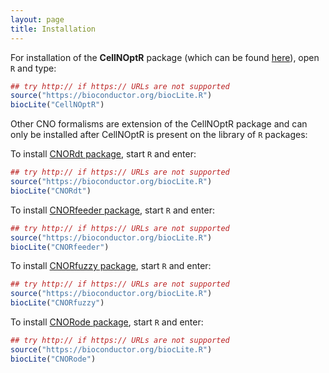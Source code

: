 ```yaml
---
layout: page
title: Installation
---
```


For installation of the **CellNOptR** package (which can be found [here](https://bioconductor.org/packages/release/bioc/html/CellNOptR.html)), open `R` and type:

```R
## try http:// if https:// URLs are not supported
source("https://bioconductor.org/biocLite.R")
biocLite("CellNOptR")
```

Other CNO formalisms are extension of the CellNOptR package and can only be installed after CellNOptR is present on the library of `R` packages:

To install [CNORdt package](https://bioconductor.org/packages/release/bioc/html/CNORdt.html), start `R` and enter:
```R
## try http:// if https:// URLs are not supported
source("https://bioconductor.org/biocLite.R")
biocLite("CNORdt")
```

To install [CNORfeeder package](https://bioconductor.org/packages/release/bioc/html/CNORfeeder.html), start `R` and enter:
```R
## try http:// if https:// URLs are not supported
source("https://bioconductor.org/biocLite.R")
biocLite("CNORfeeder")
```

To install [CNORfuzzy package](https://bioconductor.org/packages/release/bioc/html/CNORfuzzy.html), start `R` and enter:
```R
## try http:// if https:// URLs are not supported
source("https://bioconductor.org/biocLite.R")
biocLite("CNORfuzzy")
```

To install [CNORode package](https://bioconductor.org/packages/release/bioc/html/CNORode.html), start `R` and enter:
```R
## try http:// if https:// URLs are not supported
source("https://bioconductor.org/biocLite.R")
biocLite("CNORode")
```
